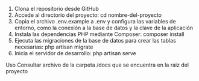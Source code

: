1. Clona el repositorio desde GitHub
2. Accede al directorio del proyecto: cd nombre-del-proyecto
3. Copia el archivo .env.example a .env y configura las variables de entorno, como la conexión a la base de datos y la clave de la aplicación
4. Instala las dependencias PHP mediante Composer: composer install
5. Ejecuta las migraciones de la base de datos para crear las tablas necesarias: php artisan migrate
6. Inicia el servidor de desarrollo: php artisan serve

Uso
Consultar archivo de la carpeta /docs que se encuentra en la raiz del proyecto



